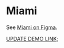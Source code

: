 # Miami

See [Miami on Figma](https://www.figma.com/file/OgS4RW5LfkJX613IfBeI6n/miami_home?node-id=0%3A1).

[UPDATE DEMO LINK](https://lubremets.github.io/layout_miami2/src/index.html);